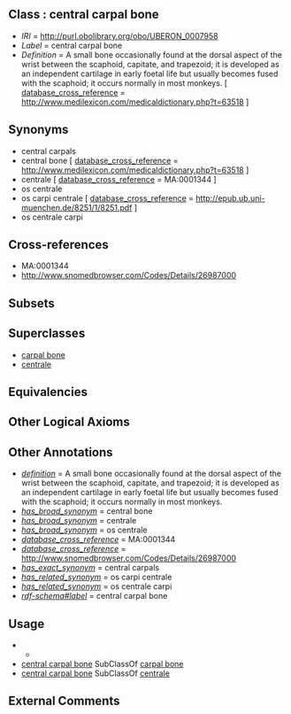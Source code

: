 
## Class : central carpal bone

 * *IRI* = http://purl.obolibrary.org/obo/UBERON_0007958
 * *Label* = central carpal bone
 * *Definition* = A small bone occasionally found at the dorsal aspect of the wrist between the scaphoid, capitate, and trapezoid; it is developed as an independent cartilage in early foetal life but usually becomes fused with the scaphoid; it occurs normally in most monkeys. [ [database_cross_reference](../../ef/oboInOwl#hasDbXref.md) = http://www.medilexicon.com/medicaldictionary.php?t=63518 ]

## Synonyms

 * central carpals
 * central bone [ [database_cross_reference](../../ef/oboInOwl#hasDbXref.md) = http://www.medilexicon.com/medicaldictionary.php?t=63518 ]
 * centrale [ [database_cross_reference](../../ef/oboInOwl#hasDbXref.md) = MA:0001344 ]
 * os centrale
 * os carpi centrale [ [database_cross_reference](../../ef/oboInOwl#hasDbXref.md) = http://epub.ub.uni-muenchen.de/8251/1/8251.pdf ]
 * os centrale carpi

## Cross-references

 * MA:0001344
 * http://www.snomedbrowser.com/Codes/Details/26987000

## Subsets


## Superclasses

 * [carpal bone](../../UBERON/35/UBERON_0001435.md)
 * [centrale](../../UBERON/31/UBERON_0012131.md)

## Equivalencies


## Other Logical Axioms


## Other Annotations

 * *[definition](../../IAO/15/IAO_0000115.md)* = A small bone occasionally found at the dorsal aspect of the wrist between the scaphoid, capitate, and trapezoid; it is developed as an independent cartilage in early foetal life but usually becomes fused with the scaphoid; it occurs normally in most monkeys.
 * *[has_broad_synonym](../../ym/oboInOwl#hasBroadSynonym.md)* = central bone
 * *[has_broad_synonym](../../ym/oboInOwl#hasBroadSynonym.md)* = centrale
 * *[has_broad_synonym](../../ym/oboInOwl#hasBroadSynonym.md)* = os centrale
 * *[database_cross_reference](../../ef/oboInOwl#hasDbXref.md)* = MA:0001344
 * *[database_cross_reference](../../ef/oboInOwl#hasDbXref.md)* = http://www.snomedbrowser.com/Codes/Details/26987000
 * *[has_exact_synonym](../../ym/oboInOwl#hasExactSynonym.md)* = central carpals
 * *[has_related_synonym](../../ym/oboInOwl#hasRelatedSynonym.md)* = os carpi centrale
 * *[has_related_synonym](../../ym/oboInOwl#hasRelatedSynonym.md)* = os centrale carpi
 * *[rdf-schema#label](../../el/rdf-schema#label.md)* = central carpal bone

## Usage

 * -
 * [central carpal bone](../../UBERON/58/UBERON_0007958.md) SubClassOf [carpal bone](../../UBERON/35/UBERON_0001435.md)
 * [central carpal bone](../../UBERON/58/UBERON_0007958.md) SubClassOf [centrale](../../UBERON/31/UBERON_0012131.md)

## External Comments

